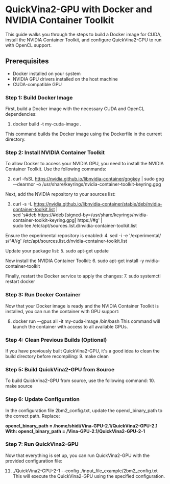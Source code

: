 # QuickVina2-GPU with Docker and NVIDIA Container Toolkit

This guide walks you through the steps to build a Docker image for CUDA, install the NVIDIA Container Toolkit, and configure QuickVina2-GPU to run with OpenCL support.

## Prerequisites

- Docker installed on your system
- NVIDIA GPU drivers installed on the host machine
- CUDA-compatible GPU

### Step 1: Build Docker Image

First, build a Docker image with the necessary CUDA and OpenCL dependencies:

1. docker build -t my-cuda-image .

This command builds the Docker image using the Dockerfile in the current directory.

### Step 2: Install NVIDIA Container Toolkit
To allow Docker to access your NVIDIA GPU, you need to install the NVIDIA Container Toolkit. Use the following commands:

2. curl -fsSL https://nvidia.github.io/libnvidia-container/gpgkey | sudo gpg --dearmor -o /usr/share/keyrings/nvidia-container-toolkit-keyring.gpg

Next, add the NVIDIA repository to your sources list:

3. curl -s -L https://nvidia.github.io/libnvidia-container/stable/deb/nvidia-container-toolkit.list | \
    sed 's#deb https://#deb [signed-by=/usr/share/keyrings/nvidia-container-toolkit-keyring.gpg] https://#g' | \
    sudo tee /etc/apt/sources.list.d/nvidia-container-toolkit.list

Ensure the experimental repository is enabled:
4. sed -i -e '/experimental/ s/^#//g' /etc/apt/sources.list.d/nvidia-container-toolkit.list

Update your package list:
5. sudo apt-get update

Now install the NVIDIA Container Toolkit:
6. sudo apt-get install -y nvidia-container-toolkit

Finally, restart the Docker service to apply the changes:
7. sudo systemctl restart docker

### Step 3: Run Docker Container
Now that your Docker image is ready and the NVIDIA Container Toolkit is installed, you can run the container with GPU support:

8. docker run --gpus all -it my-cuda-image /bin/bash
This command will launch the container with access to all available GPUs.

### Step 4: Clean Previous Builds (Optional)
If you have previously built QuickVina2-GPU, it's a good idea to clean the build directory before recompiling:
9. make clean

### Step 5: Build QuickVina2-GPU from Source
To build QuickVina2-GPU from source, use the following command:
10. make source

### Step 6: Update Configuration
In the configuration file 2bm2_config.txt, update the opencl_binary_path to the correct path. Replace:

**opencl_binary_path = /home/shidi/Vina-GPU-2.1/QuickVina2-GPU-2.1
With:
opencl_binary_path = /Vina-GPU-2.1/QuickVina2-GPU-2-1**

### Step 7: Run QuickVina2-GPU
Now that everything is set up, you can run QuickVina2-GPU with the provided configuration file:

11. ./QuickVina2-GPU-2-1 --config ./input_file_example/2bm2_config.txt
This will execute the QuickVina2-GPU using the specified configuration.
